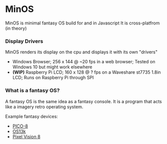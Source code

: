 # MinOS
MinOS is minimal fantasy OS build for and in Javascript
It is cross-platfrom (in theory)

### Display Drivers
MinOS renders its display on the cpu and displays it with its own "drivers"
- Windows Browser; 256 x 144 @ ~20 fps in a web browser; Tested on Windows 10 but might work elsewhere
- <b>(WIP)</b> Raspberry Pi LCD; 160 x 128 @ ? fps on a Waveshare st7735 1.8in LCD; Runs on Raspberry Pi through SPI

### What is a fantasy OS?
A fantasy OS is the same idea as a fantasy console. It is a program that acts like a imagery retro operating system.

Example fantasy devices:
- [PICO-8](https://www.lexaloffle.com/pico-8.php)
- [OS13k](https://github.com/KilledByAPixel/OS13k)
- [Pixel Vision 8](https://pixelvision8.itch.io/pv8)
